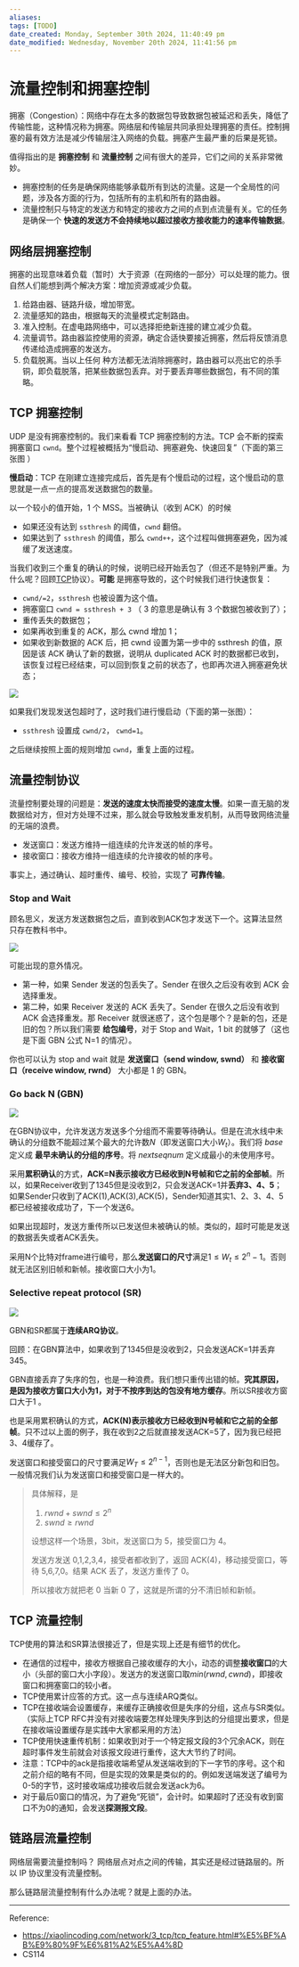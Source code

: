 ```yaml
---
aliases: 
tags: [TODO]
date_created: Monday, September 30th 2024, 11:40:49 pm
date_modified: Wednesday, November 20th 2024, 11:41:56 pm
---
```


# 流量控制和拥塞控制

拥塞（Congestion）：网络中存在太多的数据包导致数据包被延迟和丢失，降低了传输性能，这种情况称为拥塞。网络层和传输层共同承担处理拥塞的责任。控制拥塞的最有效方法是减少传输层注入网络的负载。拥塞产生最严重的后果是死锁。

值得指出的是 **拥塞控制** 和 **流量控制** 之间有很大的差异，它们之间的关系非常微妙。

- 拥塞控制的任务是确保网络能够承载所有到达的流量。这是一个全局性的问题，涉及各方面的行为，包括所有的主机和所有的路由器。
- 流量控制只与特定的发送方和特定的接收方之间的点到点流量有关。它的任务是确保一个 **快速的发送方不会持续地以超过接收方接收能力的速率传输数据**。

## 网络层拥塞控制

拥塞的出现意味着负载（暂时）大于资源（在网络的一部分〉可以处理的能力。很自然人们能想到两个解决方案：增加资源或减少负载。

1. 给路由器、链路升级，增加带宽。
2. 流量感知的路由，根据每天的流量模式定制路由。
3. 准入控制。在虚电路网络中，可以选择拒绝新连接的建立减少负载。
4. 流量调节。路由器监控使用的资源，确定合适快要接近拥塞，然后将反馈消息传递给造成拥塞的发送方。
5. 负载脱离。当以上任何 种方法都无法消除拥塞时，路由器可以亮出它的杀手铜，即负载脱落，把某些数据包丢弃。对于要丢弃哪些数据包，有不同的策略。

## TCP 拥塞控制

UDP 是没有拥塞控制的。我们来看看 TCP 拥塞控制的方法。TCP 会不断的探索拥塞窗口 `cwnd`。整个过程被概括为“慢启动、拥塞避免、快速回复”（下面的第三张图 ）

**慢启动**：TCP 在刚建立连接完成后，首先是有个慢启动的过程，这个慢启动的意思就是一点一点的提高发送数据包的数量。

以一个较小的值开始，1 个 MSS。当被确认（收到 ACK）的时候

- 如果还没有达到 `ssthresh` 的阈值，`cwnd` 翻倍。
- 如果达到了 `ssthresh` 的阈值，那么 `cwnd++`，这个过程叫做拥塞避免，因为减缓了发送速度。

当我们收到三个重复的确认的时候，说明已经开始丢包了（但还不是特别严重。为什么呢？回顾[TCP](TCP.md)协议）。**可能** 是拥塞导致的，这个时候我们进行快速恢复：

- `cwnd/=2`，`ssthresh` 也被设置为这个值。
- 拥塞窗口 `cwnd = ssthresh + 3` （ 3 的意思是确认有 3 个数据包被收到了）；
- 重传丢失的数据包；
- 如果再收到重复的 ACK，那么 cwnd 增加 1；
- 如果收到新数据的 ACK 后，把 cwnd 设置为第一步中的 ssthresh 的值，原因是该 ACK 确认了新的数据，说明从 duplicated ACK 时的数据都已收到，该恢复过程已经结束，可以回到恢复之前的状态了，也即再次进入拥塞避免状态；

![](../../static/Pasted%20image%2020240323144736.png)

如果我们发现发送包超时了，这时我们进行慢启动（下面的第一张图）：

- `ssthresh` 设置成 `cwnd/2`， `cwnd=1`。

之后继续按照上面的规则增加 `cwnd`，重复上面的过程。

## 流量控制协议

流量控制要处理的问题是：**发送的速度太快而接受的速度太慢**。如果一直无脑的发数据给对方，但对方处理不过来，那么就会导致触发重发机制，从而导致网络流量的无端的浪费。

- 发送窗口：发送方维持一组连续的允许发送的帧的序号。
- 接收窗口：接收方维持一组连续的允许接收的帧的序号。

事实上，通过确认、超时重传、编号、校验，实现了 **可靠传输**。

### Stop and Wait

顾名思义，发送方发送数据包之后，直到收到ACK包才发送下一个。这算法显然只存在教科书中。

![](../../static/1612945466983.jpg)

可能出现的意外情况。

- 第一种，如果 Sender 发送的包丢失了。Sender 在很久之后没有收到 ACK 会选择重发。
- 第二种，如果 Receiver 发送的 ACK 丢失了。Sender 在很久之后没有收到 ACK 会选择重发。那 Receiver 就很迷惑了，这个包是哪个？是新的包，还是旧的包？所以我们需要 **给包编号**，对于 Stop and Wait，1 bit 的就够了（这也是下面 GBN 公式 N=1 的情况）。

你也可以认为 stop and wait 就是 **发送窗口（send window, swnd）** 和 **接收窗口（receive window, rwnd）** 大小都是 1 的 GBN。

### Go back N (GBN)

![](../../static/image-20211101101833934.png)

在GBN协议中，允许发送方发送多个分组而不需要等待确认。但是在流水线中未确认的分组数不能超过某个最大的允许数$N$（即发送窗口大小$W_t$）。我们将 $base$ 定义成 **最早未确认的分组的序号**。将 $nextseqnum$ 定义成最小的未使用序号。  

采用**累积确认**的方式，**ACK=N表示接收方已经收到N号帧和它之前的全部帧**。所以，如果Receiver收到了1345但是没收到2，只会发送ACK=1并**丢弃3、4、5**；如果Sender只收到了ACK(1),ACK(3),ACK(5)，Sender知道其实1、2、3、4、5都已经被接收成功了，下一个发送6。

如果出现超时，发送方重传所以已发送但未被确认的帧。类似的，超时可能是发送的数据丢失或者ACK丢失。

采用N个比特对frame进行编号，那么**发送窗口的尺寸**满足$1\le W_t \le2^n-1$。否则就无法区别旧帧和新帧。接收窗口大小为1。

### Selective repeat protocol (SR)

![](../../static/image-20211101105357811.png)

GBN和SR都属于**连续ARQ协议**。

回顾：在GBN算法中，如果收到了1345但是没收到2，只会发送ACK=1并丢弃345。

GBN直接丢弃了失序的包，也是一种浪费。我们想只重传出错的帧。**究其原因，是因为接收方窗口大小为1，对于不按序到达的包没有地方缓存**。所以SR接收方窗口大于1 。

也是采用累积确认的方式，**ACK(N)表示接收方已经收到N号帧和它之前的全部帧**。只不过以上面的例子，我在收到2之后就直接发送ACK=5了，因为我已经把3、4缓存了。

发送窗口和接受窗口的尺寸要满足$W_T \le 2^{n-1}$，否则也是无法区分新包和旧包。一般情况我们认为发送窗口和接受窗口是一样大的。

> 具体解释，是
> 
> 1. $rwnd+swnd \leq 2^n$
> 2. $swnd \geq rwnd$
> 
> 设想这样一个场景，3bit，发送窗口为 5，接受窗口为 4。
> 
> 发送方发送 0,1,2,3,4，接受者都收到了，返回 ACK(4)，移动接受窗口，等待 5,6,7,0。结果 ACK 丢了，发送方重传了 0。
> 
> 所以接收方就把老 0 当新 0 了，这就是所谓的分不清旧帧和新帧。

## TCP 流量控制

TCP使用的算法和SR算法很接近了，但是实现上还是有细节的优化。

- 在通信的过程中，接收方根据自己接收缓存的大小，动态的调整**接收窗口**的大小（头部的窗口大小字段）。发送方的发送窗口取$min(rwnd,cwnd)$，即接收窗口和拥塞窗口的较小者。
- TCP使用累计应答的方式。这一点与连续ARQ类似。
- TCP在接收端会设置缓存，来缓存正确接收但是失序的分组，这点与SR类似。（实际上TCP RFC并没有对接收端要怎样处理失序到达的分组提出要求，但是在接收端设置缓存是实践中大家都采用的方法）
- TCP使用快速重传机制：如果收到对于一个特定报文段的3个冗余ACK，则在超时事件发生前就会对该报文段进行重传，这大大节约了时间。
- 注意：TCP中的ack是指接收端希望从发送端收到的下一字节的序号。这个和之前介绍的略有不同，但是实现的效果是类似的的。例如发送端发送了编号为0-5的字节，这时接收端成功接收后就会发送ack为6。
- 对于最后0窗口的情况，为了避免“死锁”，会计时。如果超时了还没有收到窗口不为0的通知，会发送**探测报文段**。

## 链路层流量控制

网络层需要流量控制吗？ 网络层点对点之间的传输，其实还是经过链路层的。所以 IP 协议里没有流量控制。

那么链路层流量控制有什么办法呢？就是上面的办法。

----

Reference:

- <https://xiaolincoding.com/network/3_tcp/tcp_feature.html#%E5%BF%AB%E9%80%9F%E6%81%A2%E5%A4%8D>
- CS114
